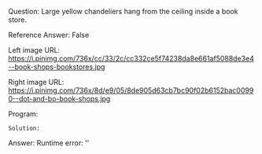 Question: Large yellow chandeliers hang from the ceiling inside a book store.

Reference Answer: False

Left image URL: https://i.pinimg.com/736x/cc/33/2c/cc332ce5f74238da8e661af5088de3e4--book-shops-bookstores.jpg

Right image URL: https://i.pinimg.com/736x/8d/e9/05/8de905d63cb7bc90f02b6152bac00990--dot-and-bo-book-shops.jpg

Program:

```
Solution:
```
Answer: Runtime error: ''

